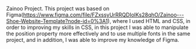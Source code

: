 Zainoo Project.
This project was based on Figma(https://www.figma.com/file/FZxssyUrRRQDIolKs28qhO/Zainoo---Shoe-Website-Template?node-id=0%3A1), 
where I used HTML and CSS, in order to improving my skills in CSS, in this project I was able to manipulate the position property
more effectively and to use multiple fonts in the same project, and in addition, I was able to improve my knowledge of Figma.

